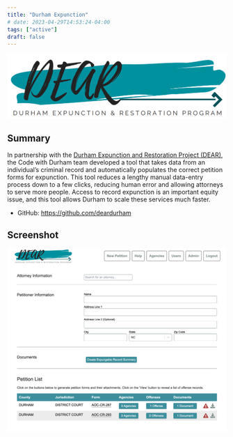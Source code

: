 ```yaml
---
title: "Durham Expunction"
# date: 2023-04-29T14:53:24-04:00
tags: ["active"]
draft: false
---
```


![DEAR logo](dear-logo.png)

## Summary

In partnership with the [Durham Expunction and Restoration Project
(DEAR)](https://www.deardurham.org/), the Code with Durham team developed a tool
that takes data from an individual’s criminal record and automatically populates
the correct petition forms for expunction. This tool reduces a lengthy manual
data-entry process down to a few clicks, reducing human error and allowing
attorneys to serve more people. Access to record expunction is an important
equity issue, and this tool allows Durham to scale these services much faster.

* GitHub: https://github.com/deardurham

## Screenshot

![Screenshot](ui.png)
